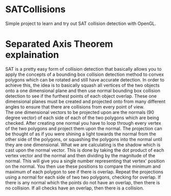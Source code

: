 # SATCollisions
Simple project to learn and try out SAT collision detection with OpenGL.

# Separated Axis Theorem explaination
SAT is a pretty easy form of collision detection that basically allows you to apply the concepts of a 
bounding box collision detection method to convex polygons which can be rotated and still have accurate detection.
In order to achieve this, the idea is to basically squash all vertices of the two objects onto a one dimensional 
plane and then use normal bounding box collision detection to see if the furthest points of each object overlap. 
These one dimensional planes must be created and projected onto from many different angles to ensure that there are 
collisions from every point of view.<br/>
The one dimensional vectors to be projected upon are the normals (90 degree vector) of each side of each of the 
two polygons which are being checked. After creating one normal you have to loop through every vertex of the two 
polygons and project them upon the normal. The projection can be thought of as if you were shining a light towards 
the normal from the other side of the polygons, or squashing the polygons into the normal until they are one dimensional. 
What we are calculating is the shadow which is cast upon the normal vector. This is done by taking the dot product 
of each vertex vector and the normal and then dividing by the magnitude of the normal. This will give you a single number 
representing that vertex' position on the normal. You then use these positions to compare the minimum and maximum 
of each polygon to see if there is overlap. Repeat the projections using a normal for each side of two two polygons, 
checking for overlap. If there is any normal which the points do not have an overlap, then there is no collision. If 
all checks have an overlap, then there is a collision.
